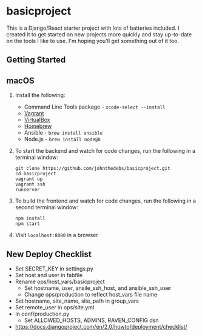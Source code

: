 basicproject
============

This is a Django/React starter project with lots of batteries included.
I created it to get started on new projects more quickly and stay
up-to-date on the tools I like to use. I'm hoping you'll get something
out of it too.

Getting Started
---------------

macOS
-----

1. Install the following:

    * Command Line Tools package - `xcode-select --install`
    * [Vagrant](https://www.vagrantup.com/downloads.html)
    * [VirtualBox](https://www.virtualbox.org/wiki/Downloads)
    * [Homebrew](http://brew.sh/)
    * Ansible - `brew install ansible`
    * Node.js - `brew install node@8`


2. To start the backend and watch for code changes, run the
   following in a terminal window:

    ```
    git clone https://github.com/johnthedebs/basicproject.git
    cd basicproject
    vagrant up
    vagrant ssh
    runserver
    ```


3. To build the frontend and watch for code changes, run the
   following in a second terminal window:

    ```
    npm install
    npm start
    ```


4. Visit `localhost:8080` in a browser


New Deploy Checklist
--------------------

* Set SECRET_KEY in settings.py
* Set host and user in fabfile
* Rename ops/host_vars/basicproject
    * Set hostname, user, ansile_ssh_host, and ansible_ssh_user
    * Change ops/production to reflect host_vars file name
* Set hostname, site_name, site_path in group_vars
* Set remote_user in ops/site.yml
* In conf/production.py
    * Set ALLOWED_HOSTS, ADMINS, RAVEN_CONFIG dsn
* https://docs.djangoproject.com/en/2.0/howto/deployment/checklist/

